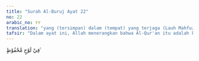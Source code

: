 ```yaml
---
title: "Surah Al-Buruj Ayat 22"
no: 22
arabic_no: ٢٢
translation: "yang (tersimpan) dalam (tempat) yang terjaga (Lauh Mahfuzh)."
tafsir: "Dalam ayat ini, Allah menerangkan bahwa Al-Qur'an itu adalah kitab Allah yang mulia, tersimpan dalam Lauh Mahfudh. Tidak ada yang dapat menandingi isi dan susunan kata-katanya, terpelihara dari pemalsuan dan perubahan. Ini sebagai jawaban kepada orang-orang kafir yang mendustakan Al-Qur'an dengan mengatakan bahwa ia adalah cerita-cerita orang dahulu kala."
---
```

فِيْ لَوْحٍ مَّحْفُوْظٍ ࣖ 
